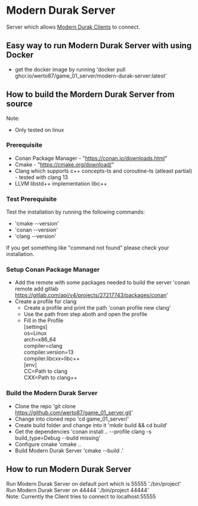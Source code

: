 # Modern Durak Server
Server which allows [Modern Durak Clients](https://github.com/werto87/game_01_client) to connect.

## Easy way to run Modern Durak Server with using Docker
- get the docker image by running 'docker pull ghcr.io/werto87/game_01_server/modern-durak-server:latest'

## How to build the Mordern Durak Server from source
Note: 
- Only tested on linux
### Prerequisite
- Conan Package Manager - "https://conan.io/downloads.html"
- Cmake - "https://cmake.org/download/"
- Clang which supports c++ concepts-ts and coroutine-ts (atleast partial) - tested with clang 13
- LLVM libstd++ implementation libc++
### Test Prerequisite
Test the installation by running the following commands:
- 'cmake --version'
- 'conan --version'
- 'clang --version'

If you get something like "command not found" please check your installation.

### Setup Conan Package Manager
- Add the remote with some packages needed to build the server 'conan remote add gitlab https://gitlab.com/api/v4/projects/27217743/packages/conan'
- Create a profile for clang
  - Create a profile and print the path 'conan profile new clang'
  - Use the path from step aboth and open the profile
  - Fill in the Profile  
[settings]  
os=Linux  
arch=x86_64  
compiler=clang  
compiler.version=13  
compiler.libcxx=libc++  
[env]  
CC=Path to clang  
CXX=Path to clang++  

### Build the Modern Durak Server
- Clone the repo 'git clone https://github.com/werto87/game_01_server.git'
- Change into cloned repo 'cd game_01_server/'
- Create build folder and change into it 'mkdir build && cd build'
- Get the dependencies 'conan install .. --profile clang -s build_type=Debug --build missing'
- Configure cmake 'cmake  ..
- Build Modern Durak Server 'cmake --build .'
## How to run Modern Durak Server
Run Modern Durak Server on default port which is 55555 './bin/project'  
Run Modern Durak Server on 44444 './bin/project 44444'  
Note: Currently the Client tries to connect to localhost:55555 
